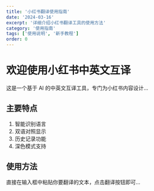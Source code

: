```yaml
---
title: '小红书翻译使用指南'
date: '2024-03-16'
excerpt: '详细介绍小红书翻译工具的使用方法'
category: '使用指南'
tags: ['使用说明', '新手教程']
order: 0
---
```


# 欢迎使用小红书中英文互译

这是一个基于 AI 的中英文互译工具，专门为小红书内容设计...

## 主要特点

1. 智能识别语言
2. 双语对照显示
3. 历史记录功能
4. 深色模式支持

## 使用方法

直接在输入框中粘贴你要翻译的文本，点击翻译按钮即可... 